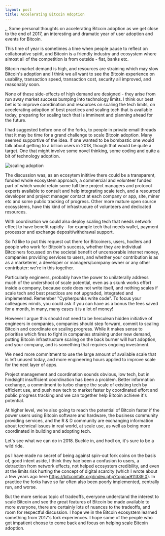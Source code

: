 ```yaml
---
layout: post
title: Accelerating Bitcoin Adoption
---
```

,,
Some personal thoughts on accelerating Bitcoin adoption as we get close to the end of 2017, an interesting and dramatic year of user adoption and events for Bitcoin.

This time of year is sometimes a time when people pause to reflect on collaborative spirit, and Bitcoin is a friendly 
industry and ecosystem where almost all of the competition is from outside - fiat, banks etc.

Bitcoin market demand is high, and resources are straining which may slow Bitcoin's adoption and I think we all want to 
see the Bitcoin experience on usability, transaction speed, transaction cost, security all improved, and reasonably soon. 

None of these side-effects of high demand are designed - they arise from run away market success bumping into technology 
limits. I think our best bet is to improve coordination and resources on scaling the tech limits, on accelerating 
adoption of best practices and scaling tech that is available today, preparing for scaling tech that is
imminent and planning ahead for the future.

I had suggested before one of the forks, to people in private email threads that it may be time for a grand challenge to scale 
Bitcoin adoption. Many seemed supportive of the idea. If one wanted to be bombastic one would talk about getting to a billion 
users in 2018, though that would be quite a target. One that might involve some novel thinking, some coding and quite a bit of 
technology adoption.

![scaling adoption]({{"/files/rollercoaster-rocket.jpg"}})

The discussion was, as an ecosytem inititive there could be a transparent, funded whole ecosystem approach, a commercial 
and volunteer funded part of which would retain some full time project managers and protocol experts available to consult 
and help integrating scale tech, and a resourced developer and project manager contact at each company or app, site, miner etc 
and some public tracking of progress.  Other more mature open source ecosystems, have this kind of infrastrucure of volunteers and dedicated resources.

With coordination we could also deploy scaling tech that needs network effect to have benefit rapidly - for example tech
that needs wallet, payment processor and exchange deposit/withdrawal support.

So I'd like to put this request out there for Bitcoiners, users, hodlers and people who work for Bitcoin's success, whether 
they are individual Bitcoiners focussed on the societal benefit of uncensorable internet money, companies providing services
to users, and whether your contribution is as as a marketerer, a developer or managers/company owner or any other contributer: 
we're in this together.

Particularly engineers, probably have the power to unilaterally address much of the undershoot of scale potential, even 
as a skunk works effort inside a company, because code does not write itself, and nothing scales if scale tech and best 
practices are not upgraded, integrated and implemented. Remember "Cypherpunks write code".  To focus your colleagues
minds, you could ask if you can have as a bonus the fees saved for a month, in many, many cases it is a lot of money!

However I argue this should not need to be herculean hidden initiative of engineers in companies, companies should step 
forward, commit to scaling Bitcoin and coordinate on scaling progress.  While it makes sense to prioritise which fires
to fight in companies straining under new demand, putting Bitcoin infrastructure scaling on the back burner will 
hurt adoption, and your company, and is something that requires ongoing investment.

We need more commitment to use the large amount of available scale that is left unused today, and more engineering hours 
applied to improve scale for the next layer of apps.

Project management and coordination sounds obvious, low tech, but in hindsight insufficient coordination has been a problem. 
Better information exchange, a commitment to turbo charge the scale of existing tech by efficient use, and push new tech to 
market faster by coordinated effort and public progress tracking and we can together help Bitcoin achieve it's potential. 

At higher level, we're also going to reach the potential of Bitcoin faster if the power users using Bitcoin software and 
hardware, the business community providing services, and the R & D community are exchanging information about technical 
issues in real world, at scale use, as well as being more coordinated in building and adopting tech. 

Let's see what we can do in 2018. Buckle in, and hodl on, it's sure to be a wild ride.


ps I have made no secret of being against spin-out fork coins on the basis of, good intent aside, I think they hae been
a confusion to users, a detraction from network effects, not helped ecosystem credibility, and even at the limits risk
hurting the concept of digital scarcity (which I wrote about a few years ago here 
https://bitcointalk.org/index.php?topic=911339.0). In practice the forks have so far often also been poorly implemented, 
centrally run, and worse.

But the more serious topic of tradeoffs, everyone understand the interest to scale Bitcoin and see the great features of
Bitcoin be made available to more everyone, there are certainly lots of nuances to the tradeoffs, and room for respectful 
discussion.  I hope we in the Bitcoin ecosystem learned something from 2017's fork experiences. I hope some of the people who got 
impatient choose to come back and focus on helping scale Bitcoin adoption.
